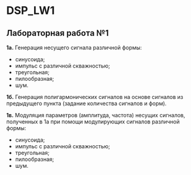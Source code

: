 # DSP_LW1
## Лабораторная работа №1
**1a.** Генерация несущего сигнала различной формы:
- синусоида;
- импульс с различной скважностью;
- треугольная;
- пилообразная;
- шум.

**1б.** Генерация полигармонических сигналов на основе сигналов из предыдущего пункта (задание количества сигналов и форм).

**1в.** Модуляция параметров (амплитуда, частота) несущих сигналов, полученных в 1а при помощи модулирующих сигналов различной формы:
- синусоида;
- импульс с различной скважностью;
- треугольная;
- пилообразная;
- шум.
